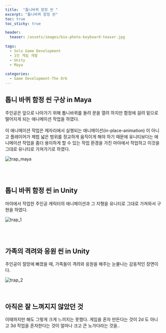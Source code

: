 ```yaml
---
title:  "톱니바퀴 함정 씬 "
excerpt: "톱니바퀴 함정 씬"
toc: true
toc_sticky: true

header:
  teaser: /assets/images/bio-photo-keyboard-teaser.jpg
  
tags:
  - Solo Game Development
  - 1인 게임 개발
  - Unity
  - Maya
  
categories:
  - Game Development-The Orb
---
```

## 톱니 바퀴 함정 씬 구상 in Maya

주인공은 앞으로 나아가기 위해 톱니바퀴를 돌려 문을 열려 하지만 함정에 걸려 밑으로 떨어지게 되는 애니메이션 작업을 하였다.  <br><br>
이 애니메이션 작업은 제자리에서 실행되는 애니메이션(in-place-animation) 이 아니고 플레이어가 제법 넓은 범위를 정교하게 움직이게 해야 하기 때문에
유니티보다는 애니메이션 작업을 좀더 용이하게 할 수 있는 작업 환경을 가진 마야에서 작업하고 이것을 그대로 유니티로 가져가기로 하였다.
<br>

![trap_maya](https://user-images.githubusercontent.com/73280175/104933223-01115880-59ec-11eb-9fb2-ec2e28124755.gif)

<br><br>

## 톱니 바퀴 함정 씬 in Unity

마야에서 작업한 주인공 캐릭터의 애니메이션과 그 지형을 유니티로 그대로 가져와서 구현을 하였다.

![trap_1](https://user-images.githubusercontent.com/73280175/104933226-02428580-59ec-11eb-86f0-e5ae34c0a38d.gif)

<br><br>

## 가족의 격려와 응원 씬 in Unity

주인공이 절망에 빠졌을 때, 가족들이 격려와 응원을 해주는 눈물나는 감동적인 장면이다.

![trap_2](https://user-images.githubusercontent.com/73280175/104933232-040c4900-59ec-11eb-8cb9-45a0092ba76b.gif)

<br>

## 아직은 잘 느껴지지 않았던 것

이때까지만 해도 그렇게 크게 느끼지는 못했다. 게임을 혼자 만든다는 것이 2d 도 아니고 3d 작업을 혼자한다는 것이 얼마나 크고 큰 노가다라는 것을..
